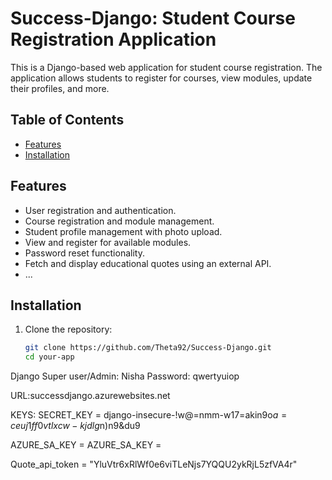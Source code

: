# Success-Django: Student Course Registration Application

This is a Django-based web application for student course registration. The application allows students to register for courses, view modules, update their profiles, and more.

## Table of Contents

- [Features](#features)
- [Installation](#installation)

## Features

- User registration and authentication.
- Course registration and module management.
- Student profile management with photo upload.
- View and register for available modules.
- Password reset functionality.
- Fetch and display educational quotes using an external API.
- ...

## Installation

1. Clone the repository:

   ```bash
   git clone https://github.com/Theta92/Success-Django.git
   cd your-app
   ```

Django Super user/Admin: Nisha
Password: qwertyuiop

URL:successdjango.azurewebsites.net

KEYS:
SECRET_KEY = django-insecure-!w@=nmm-w17=akin9o$a=ceuj1ff0vtlxcw-kjdlg$n)n9&du9

AZURE_SA_KEY =
AZURE_SA_KEY =

Quote_api_token = "YluVtr6xRlWf0e6viTLeNjs7YQQU2ykRjL5zfVA4r"
